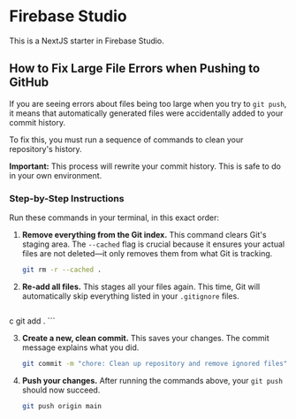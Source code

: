 # Firebase Studio

This is a NextJS starter in Firebase Studio.

## How to Fix Large File Errors when Pushing to GitHub

If you are seeing errors about files being too large when you try to `git push`, it means that automatically generated files were accidentally added to your commit history.

To fix this, you must run a sequence of commands to clean your repository's history.

**Important:** This process will rewrite your commit history. This is safe to do in your own environment.

### Step-by-Step Instructions

Run these commands in your terminal, in this exact order:

1.  **Remove everything from the Git index.**
    This command clears Git's staging area. The `--cached` flag is crucial because it ensures your actual files are not deleted—it only removes them from what Git is tracking.

    ```bash
    git rm -r --cached .
    ```

2.  **Re-add all files.**
    This stages all your files again. This time, Git will automatically skip everything listed in your `.gitignore` files.

    ```bash
c    git add .
    ```

3.  **Create a new, clean commit.**
    This saves your changes. The commit message explains what you did.

    ```bash
    git commit -m "chore: Clean up repository and remove ignored files"
    ```

4.  **Push your changes.**
    After running the commands above, your `git push` should now succeed.

    ```bash
    git push origin main
    ```
